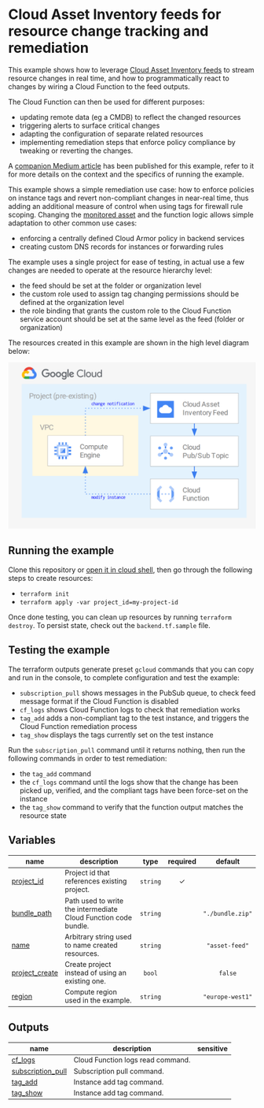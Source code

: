 # Cloud Asset Inventory feeds for resource change tracking and remediation

This example shows how to leverage [Cloud Asset Inventory feeds](https://cloud.google.com/asset-inventory/docs/monitoring-asset-changes) to stream resource changes in real time, and how to programmatically react to changes by wiring a Cloud Function to the feed outputs.

The Cloud Function can then be used for different purposes:

- updating remote data (eg a CMDB) to reflect the changed resources
- triggering alerts to surface critical changes
- adapting the configuration of separate related resources
- implementing remediation steps that enforce policy compliance by tweaking or reverting the changes.

A [companion Medium article](https://medium.com/google-cloud/using-cloud-asset-inventory-feeds-for-dynamic-configuration-and-policy-enforcement-c37b6a590c49) has been published for this example, refer to it for more details on the context and the specifics of running the example.

This example shows a simple remediation use case: how to enforce policies on instance tags and revert non-compliant changes in near-real time, thus adding an additional measure of control when using tags for firewall rule scoping. Changing the [monitored asset](https://cloud.google.com/asset-inventory/docs/supported-asset-types) and the function logic allows simple adaptation to other common use cases:

- enforcing a centrally defined Cloud Armor policy in backend services
- creating custom DNS records for instances or forwarding rules

The example uses a single project for ease of testing, in actual use a few changes are needed to operate at the resource hierarchy level:

- the feed should be set at the folder or organization level
- the custom role used to assign tag changing permissions should be defined at the organization level
- the role binding that grants the custom role to the Cloud Function service account should be set at the same level as the feed (folder or organization)

The resources created in this example are shown in the high level diagram below:

<img src="diagram.png" width="640px">


## Running the example

Clone this repository or [open it in cloud shell](https://ssh.cloud.google.com/cloudshell/editor?cloudshell_git_repo=https%3A%2F%2Fgithub.com%2Fterraform-google-modules%2Fcloud-foundation-fabric&cloudshell_print=cloud-shell-readme.txt&cloudshell_working_dir=blueprints%2Fcloud-operations%2Fasset-inventory-feed-remediation), then go through the following steps to create resources:

- `terraform init`
- `terraform apply -var project_id=my-project-id`

Once done testing, you can clean up resources by running `terraform destroy`. To persist state, check out the `backend.tf.sample` file.

## Testing the example

The terraform outputs generate preset `gcloud` commands that you can copy and run in the console, to complete configuration and test the example:

- `subscription_pull` shows messages in the PubSub queue, to check feed message format if the Cloud Function is disabled
- `cf_logs` shows Cloud Function logs to check that remediation works
- `tag_add` adds a non-compliant tag to the test instance, and triggers the Cloud Function remediation process
- `tag_show` displays the tags currently set on the test instance

Run the `subscription_pull` command until it returns nothing, then run the following commands in order to test remediation:

- the `tag_add` command
- the `cf_logs` command until the logs show that the change has been picked up, verified, and the compliant tags have been force-set on the instance
- the `tag_show` command to verify that the function output matches the resource state
<!-- BEGIN TFDOC -->

## Variables

| name | description | type | required | default |
|---|---|:---:|:---:|:---:|
| [project_id](variables.tf#L35) | Project id that references existing project. | <code>string</code> | ✓ |  |
| [bundle_path](variables.tf#L17) | Path used to write the intermediate Cloud Function code bundle. | <code>string</code> |  | <code>&#34;.&#47;bundle.zip&#34;</code> |
| [name](variables.tf#L23) | Arbitrary string used to name created resources. | <code>string</code> |  | <code>&#34;asset-feed&#34;</code> |
| [project_create](variables.tf#L29) | Create project instead of using an existing one. | <code>bool</code> |  | <code>false</code> |
| [region](variables.tf#L40) | Compute region used in the example. | <code>string</code> |  | <code>&#34;europe-west1&#34;</code> |

## Outputs

| name | description | sensitive |
|---|---|:---:|
| [cf_logs](outputs.tf#L17) | Cloud Function logs read command. |  |
| [subscription_pull](outputs.tf#L29) | Subscription pull command. |  |
| [tag_add](outputs.tf#L39) | Instance add tag command. |  |
| [tag_show](outputs.tf#L49) | Instance add tag command. |  |

<!-- END TFDOC -->
